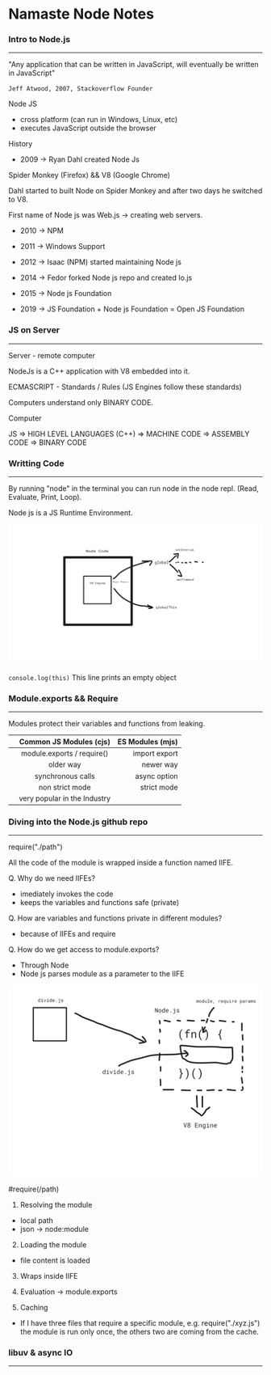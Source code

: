 # Namaste Node Notes

### Intro to Node.js
---

"Any application that can be written in JavaScript, will eventually be written in JavaScript"
            
    Jeff Atwood, 2007, Stackoverflow Founder

Node JS 
- cross platform (can run in Windows, Linux, etc)
- executes JavaScript outside the browser

History
- 2009 -> Ryan Dahl created Node Js

Spider Monkey (Firefox) &&
V8 (Google Chrome) 

Dahl started to built Node on Spider Monkey and after two days he switched to V8.

First name of Node js was Web.js -> creating web servers.

- 2010 -> NPM

- 2011 -> Windows Support

- 2012 -> Isaac (NPM) started maintaining Node js

- 2014 -> Fedor forked Node js repo and created Io.js

- 2015 -> Node js Foundation

- 2019 -> JS Foundation + Node js Foundation = Open JS Foundation

### JS on Server
---

Server - remote computer

NodeJs is a C++ application with V8 embedded into it.

ECMASCRIPT - Standards / Rules (JS Engines follow these standards)

Computers understand only BINARY CODE.

Computer

JS => HIGH LEVEL LANGUAGES (C++) => MACHINE CODE => ASSEMBLY CODE => BINARY CODE

### Writting Code
---

By running "node" in the terminal you can run node in the node repl. (Read, Evaluate, Print, Loop).

Node js is a JS Runtime Environment.

![Node sent to V8 Engine](images/node_sent_to_engine.png)

`
console.log(this)
`
This line prints an empty object

### Module.exports && Require
---

Modules protect their variables and functions from leaking. 

|               | Common JS Modules (cjs) | ES Modules (mjs) |
| :---------------- | :------: | ----: |
|        |   module.exports / require()   | import export |
|           |   older way   | newer way |
|    |  synchronous calls   | async option |
|  |  non strict mode   | strict mode |
|  |  very popular in the Industry   |  |


### Diving into the Node.js github repo
---

require("./path")

All the code of the module is wrapped inside a function named IIFE.

Q. Why do we need IIFEs?

- imediately invokes the code
- keeps the variables and functions safe (private)

Q. How are variables and functions private in different modules?

- because of IIFEs and require

Q. How do we get access to module.exports?

- Through Node
- Node js parses module as a parameter to the IIFE

![Modules wrapped inside IIFE](images/modules_wrapped_inside_iife.png)

#require(/path)

1. Resolving the module
- local path
- json -> node:module

2. Loading the module
- file content is loaded

3. Wraps inside IIFE

4. Evaluation -> module.exports

5. Caching

- If I have three files that require a specific module, e.g. require("./xyz.js") the module is run only once, the others two are coming from the cache.


### libuv & async IO
---

